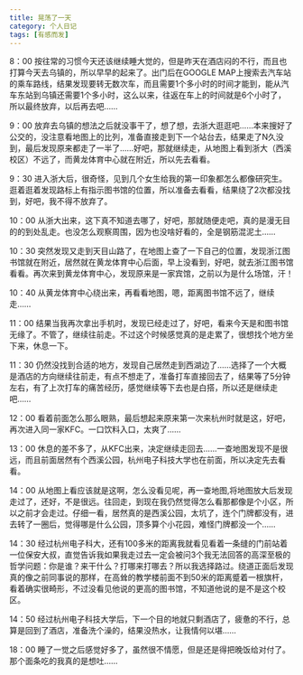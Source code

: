 ```yaml
---
title: 晃荡了一天
category: 个人日记
tags: [有感而发]
---
```


8：00 按往常的习惯今天还该继续睡大觉的，但是昨天在酒店闷的不行，而且也打算今天去乌镇的，所以早早的起来了。出门后在GOOGLE MAP上搜索去汽车站的乘车路线，结果发现要转无数次车，而且需要1个多小时的时间才能到，能从汽车东站到乌镇还需要1个多小时，这么以来，往返在车上的时间就是6个小时了，所以最终放弃，以后再去吧……

9：00 放弃去乌镇的想法之后就没事干了，想了想，去浙大逛逛吧……本来搜好了公交的，没注意看地图上的比列，准备直接走到下一个站台去，结果走了N久没到，最后发现原来都走了一半了……好吧，那就继续走，从地图上看到浙大（西溪校区）不远了，而黄龙体育中心就在附近，所以先去看看。

9：30 进入浙大后，很奇怪，见到几个女生给我的第一印象都怎么都像研究生。逛着逛着发现路标上有指示图书馆的位置，所以准备去看看，结果绕了2次都没找到，好吧，我不得不放弃了。

10：00 从浙大出来，这下真不知道去哪了，好吧，那就随便走吧，真的是漫无目的的到处乱走。也没怎么观察周围，因为也没啥好看的，全是钢筋混泥土……

10：30 突然发现又走到天目山路了，在地图上查了一下自己的位置，发现浙江图书馆就在附近，居然就在黄龙体育中心后面，早上没看到，好吧，就去浙江图书馆看看。再次来到黄龙体育中心，发现原来是一家宾馆，之前以为是什么场馆，汗！

10：40 从黄龙体育中心绕出来，再看看地图，嗯，距离图书馆不远了，继续走……

11：00 结果当我再次拿出手机时，发现已经走过了，好吧，看来今天是和图书馆无缘了。不管了，继续往前走。不过这个时候感觉真的是走累了，很想找个地方坐下来，休息一下。

11：30 仍然没找到合适的地方，发现自己居然走到西湖边了……选择了一个大概是酒店的方向继续往前走，有点不想走了，准备打车直接回去了，结果等了5分钟左右，有了上次打车的痛苦经历，感觉继续等下去也是白搭，所以还是继续走吧……

12：00 看着前面怎么那么眼熟，最后想起来原来第一次来杭州时就是这，好吧，再次进入同一家KFC。一口饮料入口，太爽了……

13：00 休息的差不多了，从KFC出来，决定继续走回去……一查地图发现不是很远，而且前面居然有个西溪公园，杭州电子科技大学也在前面，所以决定先去看看。

14：00 从地图上看应该就是这啊，怎么没看见呢，再一查地图,将地图放大后发现走过了，还好，不是很远。往回走，到现在我仍然觉得怎么看那都像是个小区，所以之前才会走过。仔细一看，居然真的是西溪公园，太坑了，连个门牌都没有，进去转了一圈后，觉得哪是什么公园，顶多算个小花园，难怪门牌都没一个……

14：30 经过杭州电子科大，还有100多米的距离我就看见看着一条缝的门前站着一位保安大叔，直觉告诉我如果我走过去一定会被问3个我无法回答的高深至极的哲学问题：你是谁？来干什么？打哪来打哪去？所以我选择路过。绕道正面后发现真的像之前同事说的那样，在高耸的教学楼前面不到50米的距离蹙着一根旗杆，看着确实很畸形，不过没看见他说的更高的图书馆，不知道他说的是不是这个校区。

14：50 经过杭州电子科技大学后，下一个目的地就只剩酒店了，疲惫的不行，总算是回到了酒店，准备洗个澡的，结果没热水，让我情何以堪……

18：00 睡了一觉之后感觉好多了，虽然很不情愿，但是还是得把晚饭给对付了。那个面条吃的我真的是想吐……
